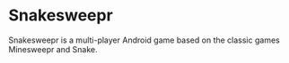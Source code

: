 # Snakesweepr
Snakesweepr is a multi-player Android game based on the classic games Minesweepr and Snake.
